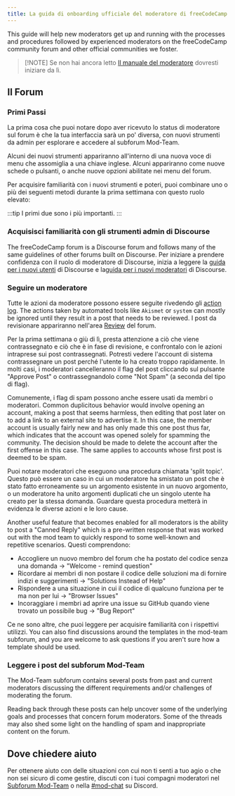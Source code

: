 ```yaml
---
title: La guida di onboarding ufficiale del moderatore di freeCodeCamp
---
```


This guide will help new moderators get up and running with the processes and procedures followed by experienced moderators on the freeCodeCamp community forum and other official communities we foster.

> [!NOTE] Se non hai ancora letto [Il manuale del moderatore](https://contribute.freecodecamp.org/#/i18n/italian/moderator-handbook) dovresti iniziare da lì.

## Il Forum

### Primi Passi

La prima cosa che puoi notare dopo aver ricevuto lo status di moderatore sul forum è che la tua interfaccia sarà un po' diversa, con nuovi strumenti da admin per esplorare e accedere al subforum Mod-Team.

Alcuni dei nuovi strumenti appariranno all'interno di una nuova voce di menu che assomiglia a una chiave inglese. Alcuni appariranno come nuove schede o pulsanti, o anche nuove opzioni abilitate nei menu del forum.

Per acquisire familiarità con i nuovi strumenti e poteri, puoi combinare uno o più dei seguenti metodi durante la prima settimana con questo ruolo elevato:

:::tip
I primi due sono i più importanti.
:::

### Acquisisci familiarità con gli strumenti admin di Discourse

The freeCodeCamp forum is a Discourse forum and follows many of the same guidelines of other forums built on Discourse. Per iniziare a prendere confidenza con il ruolo di moderatore di Discourse, inizia a leggere la [guida per i nuovi utenti](https://meta.discourse.org/t/discourse-new-user-guide/96331) di Discourse e la[guida per i nuovi moderatori](https://meta.discourse.org/t/discourse-moderation-guide/63116) di Discourse.

### Seguire un moderatore

Tutte le azioni da moderatore possono essere seguite rivedendo gli [action log](https://forum.freecodecamp.org/admin/logs/staff_action_logs). The actions taken by automated tools like `Akismet` or `system` can mostly be ignored until they result in a post that needs to be reviewed. I post da revisionare appariranno nell'area [Review](https://forum.freecodecamp.org/review) del forum.

Per la prima settimana o giù di lì, presta attenzione a ciò che viene contrassegnato e ciò che è in fase di revisione, e confrontalo con le azioni intraprese sui post contrassegnati. Potresti vedere l'account di sistema contrassegnare un post perché l'utente lo ha creato troppo rapidamente. In molti casi, i moderatori cancelleranno il flag del post cliccando sul pulsante "Approve Post" o contrassegnandolo come "Not Spam" (a seconda del tipo di flag).

Comunemente, i flag di spam possono anche essere usati da membri o moderatori. Common duplicitous behavior would involve opening an account, making a post that seems harmless, then editing that post later on to add a link to an external site to advertise it. In this case, the member account is usually fairly new and has only made this one post thus far, which indicates that the account was opened solely for spamming the community. The decision should be made to delete the account after the first offense in this case. The same applies to accounts whose first post is deemed to be spam.

Puoi notare moderatori che eseguono una procedura chiamata 'split topic'. Questo può essere un caso in cui un moderatore ha smistato un post che è stato fatto erroneamente su un argomento esistente in un nuovo argomento, o un moderatore ha unito argomenti duplicati che un singolo utente ha creato per la stessa domanda. Guardare questa procedura metterà in evidenza le diverse azioni e le loro cause.

Another useful feature that becomes enabled for all moderators is the ability to post a "Canned Reply" which is a pre-written response that was worked out with the mod team to quickly respond to some well-known and repetitive scenarios. Questi comprendono:

- Accogliere un nuovo membro del forum che ha postato del codice senza una domanda -> "Welcome - remind question"
- Ricordare ai membri di non postare il codice delle soluzioni ma di fornire indizi e suggerimenti -> "Solutions Instead of Help"
- Rispondere a una situazione in cui il codice di qualcuno funziona per te ma non per lui -> "Browser Issues"
- Incoraggiare i membri ad aprire una issue su GitHub quando viene trovato un possibile bug -> "Bug Report"

Ce ne sono altre, che puoi leggere per acquisire familiarità con i rispettivi utilizzi. You can also find discussions around the templates in the mod-team subforum, and you are welcome to ask questions if you aren't sure how a template should be used.

### Leggere i post del subforum Mod-Team

The Mod-Team subforum contains several posts from past and current moderators discussing the different requirements and/or challenges of moderating the forum.

Reading back through these posts can help uncover some of the underlying goals and processes that concern forum moderators. Some of the threads may also shed some light on the handling of spam and inappropriate content on the forum.

## Dove chiedere aiuto

Per ottenere aiuto con delle situazioni con cui non ti senti a tuo agio o che non sei sicuro di come gestire, discuti con i tuoi compagni moderatori nel [Subforum Mod-Team](https://forum.freecodecamp.org/c/mod-team/4) o nella [#mod-chat](https://discord.com/channels/692816967895220344/693157007418720277) su Discord.
